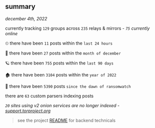 
## summary
_december 4th, 2022_

currently tracking `129` groups across `235` relays & mirrors - _`75` currently online_

⏲ there have been `11` posts within the `last 24 hours`

🦈 there have been `27` posts within the `month of december`

🪐 there have been `755` posts within the `last 90 days`

🏚 there have been `3104` posts within the `year of 2022`

🦕 there have been `5390` posts `since the dawn of ransomwatch`

there are `63` custom parsers indexing posts

_`20` sites using v2 onion services are no longer indexed - [support.torproject.org](https://support.torproject.org/onionservices/v2-deprecation/)_

> see the project [README](https://github.com/joshhighet/ransomwatch#ransomwatch--) for backend technicals
